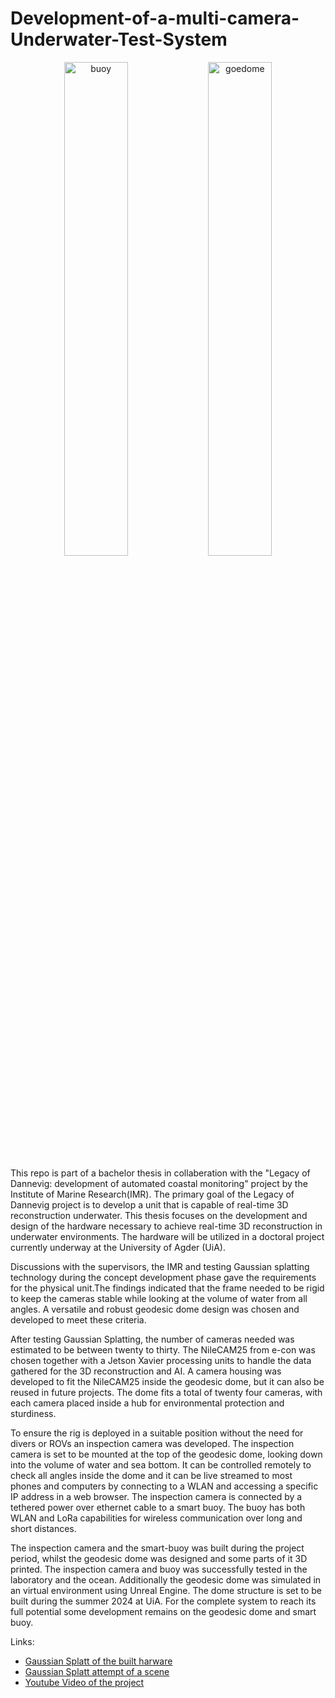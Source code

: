 # Development-of-a-multi-camera-Underwater-Test-System

<p align="center">
  <img src="https://github.com/Oletn/Development-of-a-multi-camera-Underwater-Test-System/assets/148344905/5fdf5a3c-9f9e-477d-aab0-6cbdcd7547e7" alt="buoy" width="45%" />
  <img src="https://github.com/Oletn/Development-of-a-multi-camera-Underwater-Test-System/assets/148344905/700f405e-5a3f-485b-8ddc-4139eeb9b29c" alt="goedome" width="45%" />
</p>

This repo is part of a bachelor thesis in collaberation with the "Legacy of Dannevig: development of automated coastal monitoring" project by the Institute of Marine Research(IMR). The primary goal of the Legacy of Dannevig project is to develop a unit that is capable of real-time 3D reconstruction underwater. This thesis focuses on the development and design of the hardware necessary to achieve real-time 3D reconstruction in underwater environments. The hardware will be utilized in a doctoral project currently underway at the University of Agder (UiA).

Discussions with the supervisors, the IMR and testing Gaussian splatting technology during the concept development phase gave the requirements for the physical unit.The findings indicated that the frame needed to be rigid to keep the cameras stable while looking at the volume of water from all angles. A versatile and robust geodesic dome design was chosen and developed to meet these criteria. 

After testing Gaussian Splatting, the number of cameras needed was estimated to be between twenty to thirty. The NileCAM25 from e-con was chosen together with a Jetson Xavier processing units to handle the data gathered for the 3D reconstruction and AI. A camera housing was developed to fit the NileCAM25 inside the geodesic dome, but it can also be reused in future projects. The dome fits a total of twenty four cameras, with each camera placed inside a hub for environmental protection and sturdiness.

To ensure the rig is deployed in a suitable position without the need for divers or ROVs an inspection camera was developed. The inspection camera is set to be mounted at the top of the geodesic dome, looking down into the volume of water and sea bottom. It can be controlled remotely to check all angles inside the dome and it can be live streamed to most phones and computers by connecting to a WLAN and accessing a specific IP address in a web browser. The inspection camera is connected by a tethered power over ethernet cable to a smart buoy. The buoy has both WLAN and LoRa capabilities for wireless communication over long and short distances.

The inspection camera and the smart-buoy was built during the project period, whilst the geodesic dome was designed and some parts of it 3D printed. The inspection camera and buoy was successfully tested in the laboratory and the ocean. Additionally the geodesic dome was simulated in an virtual environment using Unreal Engine. The dome structure is set to be built during the summer 2024 at UiA. For the complete system to reach its full potential some development remains on the geodesic dome and smart buoy. 

Links: 

- [Gaussian Splatt of the built harware](https://poly.cam/capture/2C4342B9-2C42-4000-ADCE-34B9547F4CDA)
- [Gaussian Splatt attempt of a scene](https://poly.cam/capture/99aa364c-8df5-4117-9ccb-add820ba049c)
- [Youtube Video of the project](URL)

